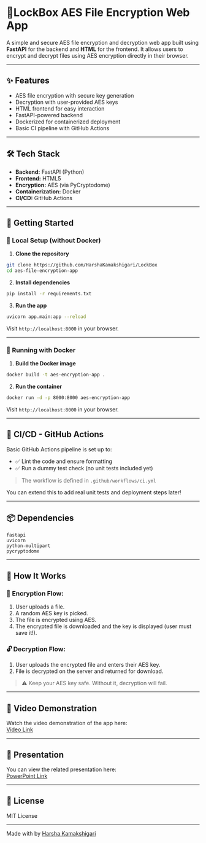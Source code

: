 
# 🔐LockBox AES File Encryption Web App

A simple and secure AES file encryption and decryption web app built using **FastAPI** for the backend and **HTML** for the frontend. It allows users to encrypt and decrypt files using AES encryption directly in their browser.

---

## ✨ Features

- AES file encryption with secure key generation
- Decryption with user-provided AES keys
- HTML frontend for easy interaction
- FastAPI-powered backend
- Dockerized for containerized deployment
- Basic CI pipeline with GitHub Actions

---

## 🛠 Tech Stack

- **Backend:** FastAPI (Python)
- **Frontend:** HTML5 
- **Encryption:** AES (via PyCryptodome)
- **Containerization:** Docker
- **CI/CD:** GitHub Actions

---

## 🚀 Getting Started

### 🔧 Local Setup (without Docker)

1. **Clone the repository**

```bash
git clone https://github.com/HarshaKamakshigari/LockBox
cd aes-file-encryption-app
```

2. **Install dependencies**

```bash
pip install -r requirements.txt
```

3. **Run the app**

```bash
uvicorn app.main:app --reload
```

Visit `http://localhost:8000` in your browser.

---

### 🐳 Running with Docker

1. **Build the Docker image**

```bash
docker build -t aes-encryption-app .
```

2. **Run the container**

```bash
docker run -d -p 8000:8000 aes-encryption-app
```

Visit `http://localhost:8000` in your browser.

---

## 🧪 CI/CD - GitHub Actions

Basic GitHub Actions pipeline is set up to:

- ✅ Lint the code and ensure formatting
- ✅ Run a dummy test check (no unit tests included yet)

> The workflow is defined in `.github/workflows/ci.yml`

You can extend this to add real unit tests and deployment steps later!

---

## 📦 Dependencies

```
fastapi
uvicorn
python-multipart
pycryptodome
```

---

## 🧠 How It Works

### 🔐 Encryption Flow:

1. User uploads a file.
2. A random AES key is picked.
3. The file is encrypted using AES.
4. The encrypted file is downloaded and the key is displayed (user must save it!).

### 🔓 Decryption Flow:

1. User uploads the encrypted file and enters their AES key.
2. File is decrypted on the server and returned for download.

> ⚠️ Keep your AES key safe. Without it, decryption will fail.

---

## 🎥 Video Demonstration

Watch the video demonstration of the app here:  
[Video Link](https://www.loom.com/share/a362cd7fdc224a6d856b6f0d5af40449?sid=e1778834-6dce-43d2-b8fa-34317b431362)

---

## 📑 Presentation

You can view the related presentation here:  
[PowerPoint Link](https://www.canva.com/design/DAGksnPPPzM/4lJaXoiG2AN533gXj4JzGQ/edit?utm_content=DAGksnPPPzM&utm_campaign=designshare&utm_medium=link2&utm_source=sharebutton)

---

## 📜 License

MIT License

---

Made with by [Harsha Kamakshigari](https://github.com/HarshaKamakshigari)

